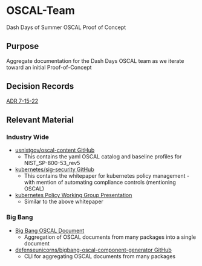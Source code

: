 # OSCAL-Team
Dash Days of Summer OSCAL Proof of Concept 

## Purpose
Aggregate documentation for the Dash Days OSCAL team as we iterate toward an initial Proof-of-Concept

## Decision Records
[ADR 7-15-22](./ADR/ADR-7-15.md)

## Relevant Material

### Industry Wide
- [usnistgov/oscal-content GitHub](https://github.com/usnistgov/oscal-content/tree/main/nist.gov/SP800-53/rev5/yaml)
    - This contains the yaml OSCAL catalog and baseline profiles for NIST_SP-800-53_rev5
- [kubernetes/sig-security GitHub](https://github.com/kubernetes/sig-security/blob/main/sig-security-docs/papers/policy/kubernetes-policy-management.md)
    - This contains the whitepaper for kubernetes policy management - with mention of automating compliance controls (mentioning OSCAL)
- [kubernetes Policy Working Group Presentation](https://csrc.nist.gov/csrc/media/Events/2022/3rd-oscal-workshop/documents/2.5%20-%20Main%20-%20IBM_Oscal%20Workshop%20Kubernetes%20Policy%20Working%20Group.pdf)
    - Similar to the above whitepaper

### Big Bang
- [Big Bang OSCAL Document](https://repo1.dso.mil/platform-one/big-bang/bigbang/-/blob/master/oscal-component.yaml)
    - Aggregation of OSCAL documents from many packages into a single document
- [defenseunicorns/bigbang-oscal-component-generator GitHub](https://github.com/defenseunicorns/bigbang-oscal-component-generator)
    - CLI for aggregating OSCAL documents from many packages

